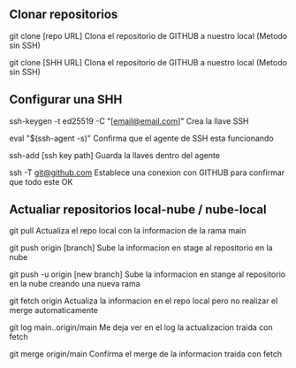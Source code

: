 ## Clonar repositorios

git clone [repo URL]
    Clona el repositorio de GITHUB a nuestro local (Metodo sin SSH)

git clone [SHH URL]
    Clona el repositorio de GITHUB a nuestro local (Metodo sin SSH)

## Configurar una SHH

ssh-keygen -t ed25519 -C "[email@email.com]"
    Crea la llave SSH

eval "$(ssh-agent -s)"
    Confirma que el agente de SSH esta funcionando

ssh-add [ssh key path]
    Guarda la llaves dentro del agente

ssh -T git@github.com
    Establece una conexion con GITHUB para confirmar que todo este OK

## Actualiar repositorios local-nube / nube-local

git pull 
    Actualiza el repo local con la informacion de la rama main

git push origin [branch]
    Sube la informacion en stage al repositorio en la nube

git push -u origin [new branch]
    Sube la informacion en stange al repositorio en la nube creando una nueva rama

git fetch origin
    Actualiza la informacion en el repo local pero no realizar el merge automaticamente

git log main..origin/main
    Me deja ver en el log la actualizacion traida con fetch

git merge origin/main
    Confirma el merge de la informacion traida con fetch
